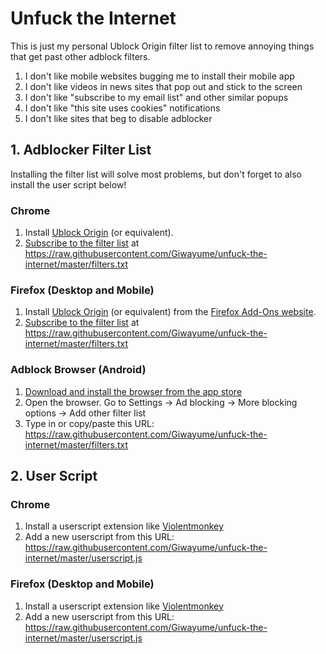 # Unfuck the Internet
This is just my personal Ublock Origin filter list to remove annoying things that get past other adblock filters.

1. I don't like mobile websites bugging me to install their mobile app
2. I don't like videos in news sites that pop out and stick to the screen
3. I don't like "subscribe to my email list" and other similar popups
4. I don't like "this site uses cookies" notifications
5. I don't like sites that beg to disable adblocker

## 1. Adblocker Filter List

Installing the filter list will solve most problems, but don't forget to also install the user script below!

### Chrome

1. Install [Ublock Origin](https://chrome.google.com/webstore/detail/ublock-origin/cjpalhdlnbpafiamejdnhcphjbkeiagm?hl=en) (or equivalent).
2. [Subscribe to the filter list](https://raw.githubusercontent.com/Giwayume/unfuck-the-internet/master/filters.txt) at https://raw.githubusercontent.com/Giwayume/unfuck-the-internet/master/filters.txt

### Firefox (Desktop and Mobile)

1. Install [Ublock Origin](https://addons.mozilla.org/en-US/firefox/addon/ublock-origin/?src=search) (or equivalent) from the [Firefox Add-Ons website](https://addons.mozilla.org/).
2. [Subscribe to the filter list](https://raw.githubusercontent.com/Giwayume/unfuck-the-internet/master/filters.txt) at https://raw.githubusercontent.com/Giwayume/unfuck-the-internet/master/filters.txt

### Adblock Browser (Android)

1. [Download and install the browser from the app store](https://play.google.com/store/apps/details?id=org.adblockplus.browser)
2. Open the browser. Go to Settings -> Ad blocking -> More blocking options -> Add other filter list
3. Type in or copy/paste this URL: https://raw.githubusercontent.com/Giwayume/unfuck-the-internet/master/filters.txt

## 2. User Script

### Chrome

1. Install a userscript extension like [Violentmonkey](https://chrome.google.com/webstore/detail/violentmonkey/jinjaccalgkegednnccohejagnlnfdag?hl=en)
2. Add a new userscript from this URL: https://raw.githubusercontent.com/Giwayume/unfuck-the-internet/master/userscript.js

### Firefox (Desktop and Mobile)

1. Install a userscript extension like [Violentmonkey](https://addons.mozilla.org/en-US/firefox/addon/violentmonkey/)
2. Add a new userscript from this URL: https://raw.githubusercontent.com/Giwayume/unfuck-the-internet/master/userscript.js
